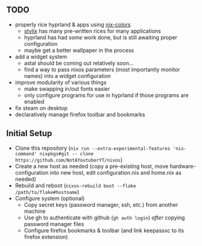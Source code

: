 ## TODO

- properly rice hyprland & apps using [nix-colors](https://github.com/Misterio77/nix-colors)
    - [stylix](https://github.com/danth/stylix/tree/master/modules) has many pre-written rices for many applications
    - hyprland has had *some* work done, but is still awaiting proper configuration
    - maybe get a better wallpaper in the process
- add a widget system
    - astal should be coming out relatively soon...
    - find a way to pass nixos parameters (most importantly monitor names) into a widget configuration
- improve modularity of various things
    - make swapping in/out fonts easier
    - only configure programs for use in hyprland if those programs are enabled
- fix steam on desktop
- declaratively manage firefox toolbar and bookmarks

## Initial Setup

- Clone this repository (`nix run --extra-experimental-features 'nix-command' nixpkgs#git -- clone https://github.com/NotAYoutuberYT/nixos`)
- Create a new host as needed (copy a pre-existing host, move hardware-configuration into new host, edit configuration.nix and home.nix as needed)
- Rebuild and reboot (`nixos-rebuild boot --flake /path/to/flake#hostname`)
- Configure system (optional)
    - Copy secret keys (password manager, ssh, etc.) from another machine
    - Use gh to authenticate with github (`gh auth login`) *after* copying password manager files
    - Configure firefox bookmarks & toolbar (and link keepassxc to its firefox extension)